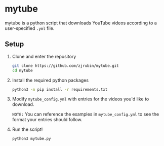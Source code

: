 # mytube

mytube is a python script that downloads YouTube videos according to a user-specified
`.yml` file.

## Setup

1. Clone and enter the repository

    ```bash
    git clone https://github.com/zjrubin/mytube.git
    cd mytube
    ```

2. Install the required python packages

    ```bash
    python3 -m pip install -r requirements.txt
    ```

3. Modify `mytube_config.yml` with entries for the videos you'd like to download.

    `NOTE:` You can reference the examples in `mytube_config.yml` to see the format your entries should follow.

4. Run the script!

    ```bash
    python3 mytube.py
    ```
